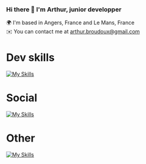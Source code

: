 ### Hi there 👋 I'm Arthur, junior developper

🌍  I'm based in Angers, France and Le Mans, France
<br>
✉️  You can contact me at arthur.broudoux@gmail.com

# Dev skills

[![My Skills](https://skillicons.dev/icons?i=html,css,js,php,sass,vue,vscode,wordpress)](https://skillicons.dev)

# Social

[![My Skills](https://skillicons.dev/icons?i=discord,linkedin,github,twitter)](https://skillicons.dev)

# Other

[![My Skills](https://skillicons.dev/icons?i=figma,ableton,ai,ps)](https://skillicons.dev)


<!--
**abroudoux/abroudoux** is a ✨ _special_ ✨ repository because its `README.md` (this file) appears on your GitHub profile.

Here are some ideas to get you started:

- 🔭 I’m currently working on ...
- 🌱 I’m currently learning ...
- 👯 I’m looking to collaborate on ...
- 🤔 I’m looking for help with ...
- 💬 Ask me about ...
- 📫 How to reach me: ...
- 😄 Pronouns: ...
- ⚡ Fun fact: ...
-->
